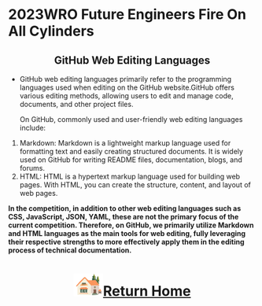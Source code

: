 2023WRO Future Engineers Fire On All Cylinders  
====
## <div align="center">GitHub Web Editing Languages</div> 
- GitHub web editing languages primarily refer to the programming languages used when editing on the GitHub website.GitHub offers various editing methods, allowing users to edit and manage code, documents, and other project files.  

   On GitHub, commonly used and user-friendly web editing languages include:

 1. Markdown: Markdown is a lightweight markup language used for formatting text and easily creating structured documents. It is widely used on GitHub for writing README files, documentation, blogs, and forums.
 2. HTML: HTML is a hypertext markup language used for building web pages. With HTML, you can create the structure, content, and layout of web pages.  
  
__In the competition, in addition to other web editing languages such as CSS, JavaScript, JSON, YAML, these are not the primary focus of the current competition. Therefore, on GitHub, we primarily utilize Markdown and HTML languages as the main tools for web editing, fully leveraging their respective strengths to more effectively apply them in the editing process of technical documentation.__


# <div align="center">![HOME](../../other/img/Home.png)[Return Home](../../)</div>  

